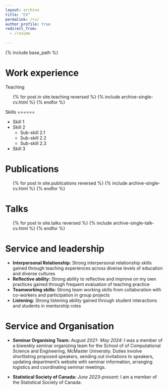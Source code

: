 ```yaml
---
layout: archive
title: "CV"
permalink: /cv/
author_profile: true
redirect_from:
  - /resume
  
---
```


{% include base_path %}

Work experience 
======
Teaching <ul>{% for post in site.teaching reversed %} {% include
archive-single-cv.html %} {% endfor %}</ul>
Skills ======
* Skill 1
* Skill 2
  * Sub-skill 2.1
  * Sub-skill 2.2
  * Sub-skill 2.3
* Skill 3

Publications 
====== 
<ul>{% for post in site.publications reversed %} {% include
archive-single-cv.html %} {% endfor %}</ul>

Talks 
====== 
<ul>{% for post in site.talks reversed %} {% include
archive-single-talk-cv.html  %} {% endfor %}</ul>

Service and leadership 
======
* **Interpersonal Relationship:** Strong interpersonal relationship skills gained through teaching experiences across diverse levels of education and diverse cultures
* **Reflective ability:** Strong ability to reflective and improve on my own practices gained through frequent evaluation of teaching practice
* **Teamworking skills:** Strong team working skills from collaboration with co-workers and participation in group projects
* **Listening:** Strong listening ability gained through student interactions
and students in mentorship roles

Service and Organisation 
======
* **Seminar Organising Team:**
  *August 2021- May 2024:* I was a member of a biweekly seminar organizing team for the School of of Computational Science and Engineering, McMaster University. Duties involve shortlisting proposed speakers, sending out invitations to speakers, updating department’s website with seminar information, arranging logistics and coordinating seminar meetings.
  
* **Statistical Society of Canada:**
  *June 2023-present:*  I am a member of the Statistical Society of Canada.
